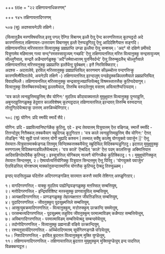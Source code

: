 +++
title = "२२ दक्षिणायनाधिकरणम्"

+++
१४५ तक्षिणायऩादिगरणम्  
  
५०७ (सू) अदश्सायनेऽपि तक्षिणे।  
  
{वित्वाऩुडैय मरणविषयत्तिल् इरवु पगल् ऎऩ्गिऱ विबागम् इल्लै ऎऩ्ऱु ऎन्द कारणत्तिऩाल् कूऱप्पट्टदो अदे कारणत्तिऩाल् तक्षिणायऩ-उत्तरायण विबागमुम् इल्लै ऎऩप्पडुगिऱदु ऎऩ्ऱु आदिदेशिगैयाऩ सङ्गदि।  
तक्षिणायनत्तिल् मरित्तवऩाऩ वित्वाऩुक्कु प्रह्मप्राप्ति उण्डा इल्लैया ऎऩ्ऱु सम्शयम्। 'अद² यो दक्षिणे प्रमीयदे पित्रुणामेव महिमाऩम् गत्वा सन्द्³रमसस्सायुज्यम् गच्छदि' ऎऩ्ऱु तक्षिणायऩत्तिल् मरित्त वित्वाऩुक्कु सन्द्रसायुज्यम् सॊल्लुगैयाल्, सन्द्रऩै अडैन्दवर्गळुक्कु 'अदै²तमेवाध्वाऩम् पुऩर्निवर्दन्दे' ऎऩ्ऱु तिरुम्बुदलैच् चॊल्लुगैयाले तक्षिणायऩत्तिल् मरित्तवऩुक्कु प्रह्मप्राप्ति इल्लैयॆऩ्ऱु पूर्वबक्षम्। इत्तै निरसिक्किऱार्।  
अदश्स - अदऩालेये, इरविल् मरित्तवऩुक्कु प्रह्मप्राप्तियिल् कारणमाग कीऴ्च्चॊऩ्ऩ पन्दगत्तिऱ्कु कारणमिऩ्मैयिऩालेये, अयनेऽपि तक्षिणे -} तक्षिणायऩत्तिल् इऱन्दालुम् पन्दहेदुक्कळिल्लामैयाले प्रह्मप्राप्तियिल् विवादमिल्लै। तक्षिणायनत्तिल् मरित्तवऩुक्कु सन्द्रसायुज्यप्राप्तियॆऩ्बदु विश्रमस्ताऩत्तैक् कुऱिप्पदेयागुम्। वित्वाऩुक्कु तिरुम्बिवरुवदॆऩ्बदु इल्लामैयाल्, तिरुम्बि वरुदलॆऩ्ऩुम् वसऩम् अवित्वाऩैप्पऱ्ऱियदाम्।

'यत्र काले त्वनाव्रुत्तिमाव्रुत्तिम् सैव योगिन:' मुदलिय कीदावाक्यत्ताले मुमुक्षुवाऩ वित्वाऩुक्कु पुनराव्रुत्ति, अबुनराव्रुत्तिगळुक्कु हेदुवाऩ कालविशेषम् कूऱप्पट्टदाल् तक्षिणायऩत्तिल् इऱन्दवऩ् तिरुम्बि वरुवदागत् तोऩ्ऱुगिऱदेयॆऩ्बदऱ्कु उत्तरम् अरुळिच्चॆय्गिऱार्।  
  
५०८ (सू) योगिन: प्रदि स्मर्येदे स्मार्दे सैदे।  
  
योगिन: प्रदि - प्रह्मवित्यानिष्टर्गळैक् कुऱित्तु, एदे - इन्द तेवयाऩम् पित्रुयाऩम् ऎऩ्ऱ वऴिगळ्, स्मार्त्ते स्मर्येदे - तिऩन्दोऱुम् निऩैक्कत् तक्कवैयाग स्म्रुदिगळ् कूऱुगिऩ्ऱऩ। 'यत्र काले त्वनाव्रुत्तिमाव्रुत्तिम् सैव योगिन:' ऎऩत् तॊडङ्गि 'नैदे स्रुदी पार्त्त जाऩऩ् योगी मुह्यदि कश्सन | तस्मात् सर्वेषु कालेषु योगयुक्तो पवार्जुन ||' ऎऩ्ऱु तेवयाऩ-पित्रुयाऩमार्क्कङ्गळ् तिऩमुम् सिन्दिक्कत्तक्कवैयॆऩ्ऱु स्म्रुदियिल् विदिक्कप्पडुगिऱदु। इदऩाल् मुमुक्षुवुक्कु मरणगालम् विदिक्कप्पडविल्लैयॆऩ्बदाम्। 'यत्र काले' ऎऩ्बदिल् 'काले' ऎऩ्ऱ पदम् कालत्तिऱ्कु अबिमाऩियाऩ आदिवाहिगदेवदैयैक् कुऱिप्पदु। इस्सूत्रत्तिल् योगिबदम् नाल्वगै योगिगळैक् कुऱिक्किऱदु। १। मुमुक्षुयोगिक्कुत् तेवयाऩ सिन्दऩमुम्, २। ऐश्वर्यात्यर्त्तियोगिक्कु पित्रुयाऩ सिन्दऩमुम् ऎऩ्ऱु पिरिवु। 'योगयुक्तो पवार्जुऩ' ऎऩ्ऱविडत्तिल् योगशप्तम् मार्क्काऩुसन्दाऩमागिय योगत्तैक् कुऱिप्पदु ऎऩ्बदु तिरुवुळ्ळम्।   
  
इन्दप् पादत्तिलुळ्ळ पदिऩॊरु अदिगरणङ्गळिऩ् सारमाऩ करुत्तै स्वामि तेशिगऩ् अरुळुगिऩ्ऱार्।  
  
१। वागदिगरणत्तिल् - वाक्कु मुदलिय पाह्येन्द्रियङ्गळुक्कु मऩस्सिल् सम्बत्तियुम्,  
२। मऩोदिगरणत्तिल् - इन्द्रियविशिष्ट मऩस्सुक्कु प्राणवायुविल् सम्बत्तियुम्,  
३। अत्यक्षादिगरणत्तिल् - प्राणङ्गळुक्कु तेहात्यक्षऩाऩ जीवऩिडत्तिल् सम्बत्तियुम्,  
४। पूदादिगरणत्तिल् - जीवऩुक्कुप् पूदसूक्ष्मत्तिले सम्बत्तियुम्,  
५। आस्रुत्युबक्रमादिगरणत्तिल् - वित्वाऩुक्कुम्, मऱ्ऱोरुक्कुम् उत्क्रान्दि सममॆऩ्ऱुम्,  
६। परसम्बत्त्यदिगरणत्तिल् - पूदसूक्ष्मम् तऴुविय जीवऩुक्कुम् परमात्माविडम् कळैप्पाऱ सम्बत्तियॆऩ्ऱुम्,  
७। अविबागादिगरणत्तिल् - परमात्माविडम् सम्बत्तियॆऩ्बदु सम्बन्दमेयॆऩ्ऱुम्,  
८। तदोगोदिगरणत्तिल् - वित्वाऩुक्कु प्रह्मनाडी वऴिये उत्क्रान्दियुम्,  
९। रश्म्यऩुसार्यदिगरणत्तिल् - अर्च्चिरादिगमऩम् सूर्यगिरणङ्गळै पऱ्ऱियॆऩ्ऱुम्,  
१०। निशादिगरणत्तिल् - इरविल् म्रुदऩाऩ वित्वाऩुक्कुम् मुक्ति युण्डॆऩ्ऱुम्,  
११। तक्षिणायनादिगरणत्तिल् - तक्षिणायऩत्तिल् म्रुदऩाऩ मुमुक्षुक्कुम् मुक्तियुण्डॆऩ्ऱुम् इन्द पादत्तिल्  
विळक्कप्पट्टऩ।

